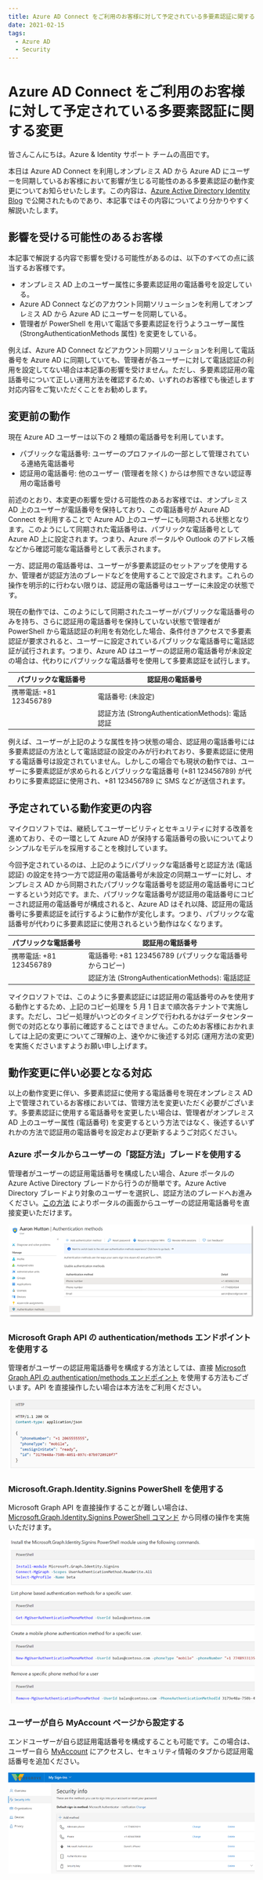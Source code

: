 ```yaml
---
title: Azure AD Connect をご利用のお客様に対して予定されている多要素認証に関する変更
date: 2021-02-15
tags:
  - Azure AD
  - Security
---
```


# Azure AD Connect をご利用のお客様に対して予定されている多要素認証に関する変更

皆さんこんにちは。Azure & Identity サポート チームの高田です。

本日は Azure AD Connect を利用しオンプレミス AD から Azure AD にユーザーを同期しているお客様において影響が生じる可能性のある多要素認証の動作変更についてお知らせいたします。この内容は、[Azure Active Directory Identity Blog](https://techcommunity.microsoft.com/t5/azure-active-directory-identity/upcoming-changes-to-managing-mfa-methods-for-hybrid-customers/ba-p/1994722) で公開されたものであり、本記事ではその内容についてより分かりやすく解説いたします。

## 影響を受ける可能性のあるお客様

本記事で解説する内容で影響を受ける可能性があるのは、以下のすべての点に該当するお客様です。

- オンプレミス AD 上のユーザー属性に多要素認証用の電話番号を設定している。
- Azure AD Connect などのアカウント同期ソリューションを利用してオンプレミス AD から Azure AD にユーザーを同期している。
- 管理者が PowerShell を用いて電話で多要素認証を行うようユーザー属性 (StrongAuthenticationMethods 属性) を変更をしている。

例えば、Azure AD Connect などアカウント同期ソリューションを利用して電話番号を Azure AD に同期していても、管理者が各ユーザーに対して電話認証の利用を設定してない場合は本記事の影響を受けません。ただし、多要素認証用の電話番号について正しい運用方法を確認するため、いずれのお客様でも後述します対応内容をご覧いただくことをお勧めします。

## 変更前の動作

現在 Azure AD ユーザーは以下の 2 種類の電話番号を利用しています。

- パブリックな電話番号: ユーザーのプロファイルの一部として管理されている連絡先電話番号
- 認証用の電話番号: 他のユーザー (管理者を除く) からは参照できない認証専用の電話番号

前述のとおり、本変更の影響を受ける可能性のあるお客様では、オンプレミス AD 上のユーザーが電話番号を保持しており、この電話番号が Azure AD Connect を利用することで Azure AD 上のユーザーにも同期される状態となります。このようにして同期された電話番号は、パブリックな電話番号として Azure AD 上に設定されます。つまり、Azure ポータルや Outlook のアドレス帳などから確認可能な電話番号として表示されます。

一方、認証用の電話番号は、ユーザーが多要素認証のセットアップを使用するか、管理者が認証方法のブレードなどを使用することで設定されます。これらの操作を明示的に行わない限りは、認証用の電話番号はユーザーに未設定の状態です。

現在の動作では、このようにして同期されたユーザーがパブリックな電話番号のみを持ち、さらに認証用の電話番号を保持していない状態で管理者が PowerShell から電話認証の利用を有効化した場合、条件付きアクセスで多要素認証が要求されると、ユーザーに設定されているパブリックな電話番号に電話認証が試行されます。つまり、Azure AD はユーザーの認証用の電話番号が未設定の場合は、代わりにパブリックな電話番号を使用して多要素認証を試行します。

| パブリックな電話番号 | 認証用の電話番号 |
| ---------------------- | ----------------|
| 携帯電話: +81 123456789 | 電話番号: (未設定) |
| | 認証方法 (StrongAuthenticationMethods): 電話認証 |

例えば、ユーザーが上記のような属性を持つ状態の場合、認証用の電話番号には多要素認証の方法として電話認証の設定のみが行われており、多要素認証に使用する電話番号は設定されていません。しかしこの場合でも現状の動作では、ユーザーに多要素認証が求められるとパブリックな電話番号 (+81 123456789) が代わりに多要素認証に使用され、+81 123456789 に SMS などが送信されます。

## 予定されている動作変更の内容

マイクロソフトでは、継続してユーザービリティとセキュリティに対する改善を進めており、その一環として Azure AD が保持する電話番号の扱いについてよりシンプルなモデルを採用することを検討しています。

今回予定されているのは、上記のようにパブリックな電話番号と認証方法 (電話認証) の設定を持つ一方で認証用の電話番号が未設定の同期ユーザーに対し、オンプレミス AD から同期されたパブリックな電話番号を認証用の電話番号にコピーするという対応です。また、パブリックな電話番号が認証用の電話番号にコピーされ認証用の電話番号が構成されると、Azure AD はそれ以降、認証用の電話番号に多要素認証を試行するように動作が変化します。つまり、パブリックな電話番号が代わりに多要素認証に使用されるという動作はなくなります。

| パブリックな電話番号 | 認証用の電話番号 |
| ---------------------- | ----------------|
| 携帯電話: +81 123456789 | 電話番号: +81 123456789 (パブリックな電話番号からコピー) |
| | 認証方法 (StrongAuthenticationMethods): 電話認証 |

マイクロソフトでは、このように多要素認証には認証用の電話番号のみを使用する動作とするため、上記のコピー処理を 5 月 1 日まで順次各テナントで実施します。ただし、コピー処理がいつどのタイミングで行われるかはデータセンター側での対応となり事前に確認することはできません。このためお客様におかれましては上記の変更についてご理解の上、速やかに後述する対応 (運用方法の変更) を実施くださいますようお願い申し上げます。

## 動作変更に伴い必要となる対応

以上の動作変更に伴い、多要素認証に使用する電話番号を現在オンプレミス AD 上で管理されているお客様においては、管理方法を変更いただく必要がございます。多要素認証に使用する電話番号を変更したい場合は、管理者がオンプレミス AD 上のユーザー属性 (電話番号) を変更するという方法ではなく、後述するいずれかの方法で認証用の電話番号を設定および更新するようご対応ください。

### Azure ポータルからユーザーの「認証方法」ブレードを使用する

管理者がユーザーの認証用電話番号を構成したい場合、Azure ポータルの Azure Active Directory ブレードから行うのが簡単です。Azure Active Directory ブレードより対象のユーザーを選択し、認証方法のブレードへお進みください。[この方法](https://docs.microsoft.com/ja-jp/azure/active-directory/authentication/howto-mfa-userdevicesettings#add-authentication-methods-for-a-user) によりポータルの画面からユーザーの認証用電話番号を直接変更いただけます。

![](./upcoming-changes-to-managing-mfa-methods-for-hybrid-customers/bh1.png)

### Microsoft Graph API の authentication/methods エンドポイントを使用する

管理者がユーザーの認証用電話番号を構成する方法としては、直接 [Microsoft Graph API の authentication/methods エンドポイント](https://docs.microsoft.com/ja-jp/graph/authenticationmethods-get-started) を使用する方法もございます。API を直接操作したい場合は本方法をご利用ください。

![](./upcoming-changes-to-managing-mfa-methods-for-hybrid-customers/bh2.png)

### Microsoft.Graph.Identity.Signins PowerShell を使用する

Microsoft Graph API を直接操作することが難しい場合は、[Microsoft.Graph.Identity.Signins PowerShell コマンド](https://docs.microsoft.com/ja-jp/azure/active-directory/authentication/howto-mfa-userdevicesettings#manage-methods-using-powershell) から同様の操作を実施いただけます。

![](./upcoming-changes-to-managing-mfa-methods-for-hybrid-customers/bh3.png)

### ユーザーが自ら MyAccount ページから設定する

エンドユーザーが自ら認証用電話番号を構成することも可能です。この場合は、ユーザー自ら [MyAccount](http://myaccount.microsoft.com/) にアクセスし、セキュリティ情報のタブから認証用電話番号を追加ください。

![](./upcoming-changes-to-managing-mfa-methods-for-hybrid-customers/bh4.png)


